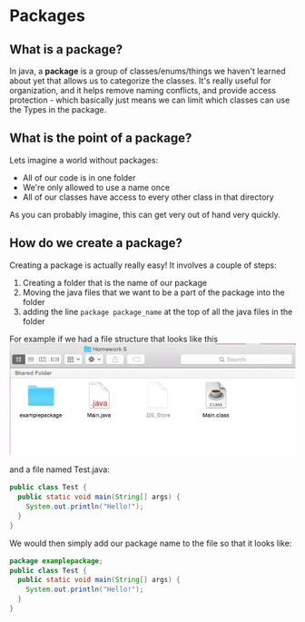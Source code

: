 # Packages

## What is a package?
In java, a **package** is a group of classes/enums/things we haven't learned about yet that allows us to categorize the classes. It's really useful for organization, and it helps remove naming conflicts, and provide access protection - which basically just means we can limit which classes can use the Types in the package.

## What is the point of a package?
Lets imagine a world without packages:
* All of our code is in one folder
* We're only allowed to use a name once
* All of our classes have access to every other class in that directory

As you can probably imagine, this can get very out of hand very quickly.

## How do we create a package?
Creating a package is actually really easy! It involves a couple of steps:
1. Creating a folder that is the name of our package
2. Moving the java files that we want to be a part of the package into the folder
3. adding the line `package package_name` at the top of all the java files in the folder

For example if we had a file structure that looks like this
![example file structure](filestructure.png)

and a file named Test.java:
```java 
public class Test {
  public static void main(String[] args) {
    System.out.println("Hello!");
  }
}
```

We would then simply add our package name to the file so that it looks like:
```java
package examplepackage;
public class Test {
  public static void main(String[] args) {
    System.out.println("Hello!");
  }
}
```
